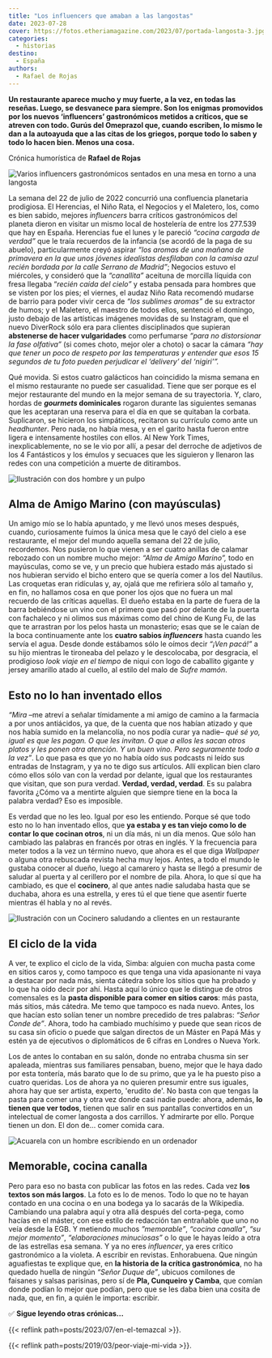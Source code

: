 ```yaml
---
title: "Los influencers que amaban a las langostas"
date: 2023-07-28
cover: https://fotos.etheriamagazine.com/2023/07/portada-langosta-3.jpg
categories: 
  - historias
destino: 
  - España
authors: 
  - Rafael de Rojas
---
```


**Un restaurante aparece mucho y muy fuerte, a la vez, en todas las reseñas. Luego, se 
desvanece para siempre. Son los enigmas promovidos por los nuevos ‘influencers’ 
gastronómicos metidos a críticos, que se atreven con todo. Gurús del Omeprazol que, 
cuando escriben, lo mismo le dan a la autoayuda que a las citas de los griegos, porque 
todo lo saben y todo lo hacen bien. Menos una cosa.** 

Crónica humorística de **Rafael de Rojas** 

![Varios influencers gastronómicos sentados en una mesa en torno a una langosta](https://fotos.etheriamagazine.com/2023/07/influencers-gastro.jpg "Ilustración de Inés Arango.")

La semana del 22 de julio de 2022 concurrió una confluencia planetaria prodigiosa. El 
Herencias, el Niño Rata, el Negocios y el Maletero, los, como es bien sabido, mejores 
_influencers_ barra críticos gastronómicos del planeta dieron en visitar un mismo local 
de hostelería de entre los 277.539 que hay en España. Herencias fue el lunes y le 
pareció _“cocina cargada de verdad”_ que le traía recuerdos de la infancia (se acordó de 
la paga de su abuelo), particularmente creyó aspirar _“los aromas de una mañana de 
primavera en la que unos jóvenes idealistas desfilaban con la camisa azul recién bordada 
por la calle Serrano de Madrid”_; Negocios estuvo el miércoles, y consideró que la 
_“canallita”_ aceituna de morcilla líquida con fresa llegaba “_recién caída del cielo”_ 
y estaba pensada para hombres que se visten por los pies; el viernes, el audaz Niño Rata 
recomendó mudarse de barrio para poder vivir cerca de _“los sublimes aromas”_ de su 
extractor de humos; y el Maletero, el maestro de todos ellos, sentenció el domingo, 
justo debajo de las artísticas imágenes movidas de su Instagram, que el nuevo DiverRock 
sólo era para clientes disciplinados que supieran **abstenerse de hacer vulgaridades** 
como perfumarse _“para no distorsionar la fase olfativa”_ (si comes choto, mejor oler a 
choto) o sacar la cámara _“hay que tener un poco de respeto por las temperaturas y 
entender que esos 15 segundos de tu foto pueden perjudicar el ‘delivery’ del ‘nigiri’”._ 

Qué movida. Si estos cuatro galácticos han coincidido la misma semana en el mismo 
restaurante no puede ser casualidad. Tiene que ser porque es el mejor restaurante del 
mundo en la mejor semana de su trayectoria. Y, claro, hordas de **_gourmets_ 
dominicales** rogaron durante las siguientes semanas que les aceptaran una reserva para 
el día en que se quitaban la corbata. Suplicaron, se hicieron los simpáticos, recitaron 
su currículo como ante un _headhunter_. Pero nada, no había mesa, y en el garito hasta 
fueron entre ligera e intensamente hostiles con ellos. Al New York Times, 
inexplicablemente, no se le vio por allí, a pesar del derroche de adjetivos de los 4 
Fantásticos y los émulos y secuaces que les siguieron y llenaron las redes con una 
competición a muerte de ditirambos. 

![Ilustración con dos hombre y un pulpo](https://fotos.etheriamagazine.com/2023/07/pulpo-restaurante-1.jpg "Ilustración de Inés Arango.")

## Alma de Amigo Marino (con mayúsculas)

Un amigo mío se lo había apuntado, y me llevó unos meses después, cuando, curiosamente 
fuimos la única mesa que le cayó del cielo a ese restaurante, el mejor del mundo aquella 
semana del 22 de julio, recordemos. Nos pusieron lo que vienen a ser cuatro anillas de 
calamar rebozado con un nombre mucho mejor: _“Alma de Amigo Marino”,_ todo en 
mayúsculas, como se ve, y un precio que hubiera estado más ajustado si nos hubieran 
servido el bicho entero que se quería comer a los del Nautilus. Las croquetas eran 
ridículas y, ay, ojalá que me refiriera sólo al tamaño y, en fin, no hallamos cosa en 
que poner los ojos que no fuera un mal recuerdo de las críticas aquellas. El dueño 
estaba en la parte de fuera de la barra bebiéndose un vino con el primero que pasó por 
delante de la puerta con fachaleco y ni olimos sus máximas como del chino de Kung Fu, de 
las que te arrastran por los pelos hasta un monasterio; esas que se le caían de la boca 
continuamente ante los **cuatro sabios _influencers_** hasta cuando les servía el agua. 
Desde donde estábamos sólo le oímos decir _“¡Ven pacá!”_ a su hijo mientras le tironeaba 
del pelazo y le descolocaba, por desgracia, el prodigioso _look_ _viaje en el tiempo_ de 
niqui con logo de caballito gigante y jersey amarillo atado al cuello, al estilo del 
malo de _Sufre mamón_. 

## Esto no lo han inventado ellos

_“Mira_ –me atreví a señalar tímidamente a mi amigo de camino a la farmacia a por unos 
antiácidos, ya que, de la cuenta que nos habían atizado y que nos había sumido en la 
melancolía, no nos podía curar ya nadie– _qué sé yo, igual es que les pagan. O que les 
invitan. O que a ellos les sacan otros platos y les ponen otra atención. Y un buen vino. 
Pero seguramente todo a la vez”_. Lo que pasa es que yo no había oído sus podcasts ni 
leído sus entradas de Instagram, y ya no te digo sus artículos. Allí explican bien claro 
cómo ellos sólo van con la verdad por delante, igual que los restaurantes que visitan, 
que son pura verdad. **Verdad, verdad, verdad**. Es su palabra favorita ¿Cómo va a 
mentirte alguien que siempre tiene en la boca la palabra verdad? Eso es imposible. 

Es verdad que no les leo. Igual por eso les entiendo. Porque sé que todo esto no lo han 
inventado ellos, que **ya estaba y es tan viejo como lo de contar lo que cocinan 
otros**, ni un día más, ni un día menos. Que sólo han cambiado las palabras en francés 
por otras en inglés. Y la frecuencia para meter todos a la vez un término nuevo, que 
ahora es el que diga _Wallpaper_ o alguna otra rebuscada revista hecha muy lejos. Antes, 
a todo el mundo le gustaba conocer al dueño, luego al camarero y hasta se llegó a 
presumir de saludar al puerta y al cerillero por el nombre de pila. Ahora, lo que sí que 
ha cambiado, es que el **cocinero**, al que antes nadie saludaba hasta que se duchaba, 
ahora es una estrella, y eres tú el que tiene que asentir fuerte mientras él habla y no 
al revés. 

![Ilustración con un Cocinero saludando a clientes en un restaurante](https://fotos.etheriamagazine.com/2023/07/cocinero-restaurante.jpg "Ilustración de Inés Arango.")

## El ciclo de la vida

A ver, te explico el ciclo de la vida, Simba: alguien con mucha pasta come en sitios 
caros y, como tampoco es que tenga una vida apasionante ni vaya a destacar por nada más, 
sienta cátedra sobre los sitios que ha probado y lo que ha oído decir por ahí. Hasta 
aquí lo único que le distingue de otros comensales es la **pasta disponible para comer 
en sitios caros**: más pasta, más sitios, más cátedra. Me temo que tampoco es nada 
nuevo. Antes, los que hacían esto solían tener un nombre precedido de tres palabras: 
_“Señor Conde de”_. Ahora, todo ha cambiado muchísimo y puede que sean ricos de su casa 
sin oficio o puede que salgan directos de un Máster en Papá Más y estén ya de ejecutivos 
o diplomáticos de 6 cifras en Londres o Nueva York. 

Los de antes lo contaban en su salón, donde no entraba chusma sin ser apaleada, mientras 
sus familiares pensaban, bueno, mejor que le haya dado por esta tontería, más barato que 
lo de su primo, que ya le ha puesto piso a cuatro queridas. Los de ahora ya no quieren 
presumir entre sus iguales, ahora hay que ser artista, experto, 'erudito de'. No basta 
con que tengas la pasta para comer una y otra vez donde casi nadie puede: ahora, además, 
**lo tienen que ver todos**, tienen que salir en sus pantallas convertidos en un 
intelectual de comer langosta a dos carrillos. Y admirarte por ello. Porque tienen un 
don. El don de… comer comida cara. 

![Acuarela con un hombre escribiendo en un ordenador](https://fotos.etheriamagazine.com/2023/07/influencer-gastronomia.jpg "Ilustración de Inés Arango.")

## Memorable, cocina canalla

Pero para eso no basta con publicar las fotos en las redes. Cada vez **los textos son 
más largos**. La foto es lo de menos. Todo lo que no te hayan contado en una cocina o en 
una bodega ya lo sacarás de la Wikipedia. Cambiando una palabra aquí y otra allá después 
del corta-pega, como hacías en el máster, con ese estilo de redacción tan entrañable que 
uno no veía desde la EGB. Y metiendo muchos _”memorable”_, _“cocina canalla”_, _“su 
mejor momento”_, _“elaboraciones minuciosas”_ o lo que le hayas leído a otra de las 
estrellas esa semana. Y ya no eres _influencer_, ya eres crítico gastronómico a la 
violeta. A escribir en revistas. Enhorabuena. Que ningún aguafiestas te explique que, en 
**la historia de la crítica gastronómica**, no ha quedado huella de ningún _“Señor Duque 
de”_, ubicuos comilones de faisanes y salsas parisinas, pero sí de **Pla, Cunqueiro y 
Camba**, que comían donde podían lo mejor que podían, pero que se les daba bien una 
cosita de nada, que, en fin, a quién le importa: escribir. 

✅ **Sigue leyendo otras crónicas...** 

{{< reflink path=posts/2023/07/en-el-temazcal >}}. 

{{< reflink path=posts/2019/03/peor-viaje-mi-vida >}}.
